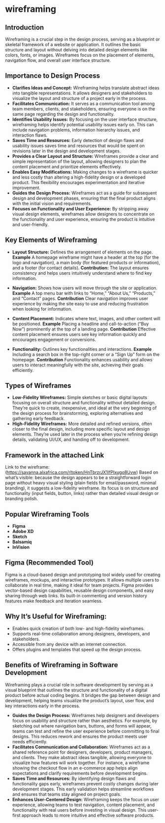 # wireframing

## Introduction
Wireframing is a crucial step in the design process, serving as a blueprint or skeletal framework of a website or application. It outlines the basic structure and layout without delving into detailed design elements like colors, fonts, or images. Wireframes focus on the placement of elements, navigation flow, and overall user interface structure.

## Importance to Design Process
- **Clarifies Ideas and Concept:** Wireframing helps translate abstract ideas into tangible representations. It allows designers and stakeholders to visualize the layout and structure of a project early in the process.
- **Facilitates Communication:** It serves as a communication tool among team members, clients, and stakeholders, ensuring everyone is on the same page regarding the design and functionality.
- **Identifies Usability Issues:** By focusing on the user interface structure, wireframing helps identify potential usability issues early on. This can include navigation problems, information hierarchy issues, and interaction flaws.
- **Saves Time and Resources:** Early detection of design flaws and usability issues saves time and resources that would be spent on revisions later in the design and development stages.
- **Provides a Clear Layout and Structure:** Wireframes provide a clear and simple representation of the layout, allowing designers to plan the content placement and prioritize elements effectively.
- **Enables Easy Modifications:** Making changes to a wireframe is quicker and less costly than altering a high-fidelity design or a developed product. This flexibility encourages experimentation and iterative improvement.
- **Guides the Design Process:** Wireframes act as a guide for subsequent design and development phases, ensuring that the final product aligns with the initial vision and requirements.
- **Focuses on Functionality and User Experience:** By stripping away visual design elements, wireframes allow designers to concentrate on the functionality and user experience, ensuring the product is intuitive and user-friendly.

## Key Elements of Wireframing
- **Layout Structure:** Defines the arrangement of elements on the page.
**Example**
A homepage wireframe might have a header at the top (for the logo and navigation), a main body (for featured products or information), and a footer (for contact details).
**Contribution:**
The layout ensures consistency and helps users intuitively understand where to find key information.

- **Navigation:** Shows how users will move through the site or application.
**Example**
A top menu bar with links to “Home,” “About Us,” “Products,” and “Contact” pages.
**Contribution**
Clear navigation improves user experience by making the site easy to use and reducing frustration when looking for information.

- **Content Placement:** Indicates where text, images, and other content will be positioned.
**Example**
Placing a headline and call-to-action (“Buy Now”) prominently at the top of a landing page.
**Contribution**
Effective content placement ensures users see key information quickly and encourages engagement or conversions.

- **Functionality:** Outlines key functionalities and interactions.
**Example**
Including a search box in the top-right corner or a “Sign Up” form on the homepage.
**Contribution**
Functionality enhances usability and allows users to interact meaningfully with the site, achieving their goals efficiently.

## Types of Wireframes
- **Low-Fidelity Wireframes:** Simple sketches or basic digital layouts focusing on overall structure and functionality without detailed design. They’re quick to create, inexpensive, and ideal at the very beginning of the design process for brainstorming, exploring alternatives and gathering early feedback.
- **High-Fidelity Wireframes:** More detailed and refined versions, often closer to the final design, including more specific layout and design elements. They’re used later in the process when you’re refining design details, validating UI/UX, and handing off to development.

## Framework in the attached Link
Link to the wireframe: (https://savanna.alxafrica.com/rltoken/HnTbrzrJX1IfPIxugo8Uvw)
Based on what’s visible: because the design appears to be a straightforward login page without heavy visual styling (plain fields for email/password, minimal branding), it suggests a low-fidelity wireframe. Its focus is on structure and functionality (input fields, button, links) rather than detailed visual design or branding polish.

## Popular Wireframing Tools
- **Figma**
- **Adobe XD**
- **Sketch**
- **Balsamiq**
- **InVision**
## Figma (Recommended Tool) 
Figma is a cloud-based design and prototyping tool widely used for creating wireframes, mockups, and interactive prototypes. It allows multiple users to collaborate in real time, making it ideal for team projects. Figma provides vector-based design capabilities, reusable design components, and easy sharing through web links. Its built-in commenting and version history features make feedback and iteration seamless.
## Why It’s Useful for Wireframing:
- Enables quick creation of both low- and high-fidelity wireframes.
- Supports real-time collaboration among designers, developers, and stakeholders.
- Accessible from any device with an internet connection.
- Offers plugins and templates that speed up the design process.

## Benefits of Wireframing in Software Development
Wireframing plays a crucial role in software development by serving as a visual blueprint that outlines the structure and functionality of a digital product before actual coding begins. It bridges the gap between design and development, helping teams visualize the product’s layout, user flow, and key interactions early in the process.
- **Guides the Design Process:** Wireframes help designers and developers focus on usability and structure rather than aesthetics. For example, by sketching out where navigation bars, buttons, and forms will appear, teams can test and refine the user experience before committing to final designs. This reduces rework and ensures the product meets user needs efficiently.
- **Facilitates Communication and Collaboration:** Wireframes act as a shared reference point for designers, developers, product managers, and clients. They make abstract ideas tangible, allowing everyone to visualize how features will work together. For instance, a wireframe showing the checkout flow in an e-commerce app helps align expectations and clarify requirements before development begins.
- **Saves Time and Resources:** By identifying design flaws and functionality gaps early, wireframes prevent costly changes during later development stages. This early validation helps streamline workflows and ensures that teams stay aligned on project goals.
- **Enhances User-Centered Design:** Wireframing keeps the focus on user experience, allowing teams to test navigation, content placement, and functionality with real users before investing in visual design. This user-first approach leads to more intuitive and effective software products.
